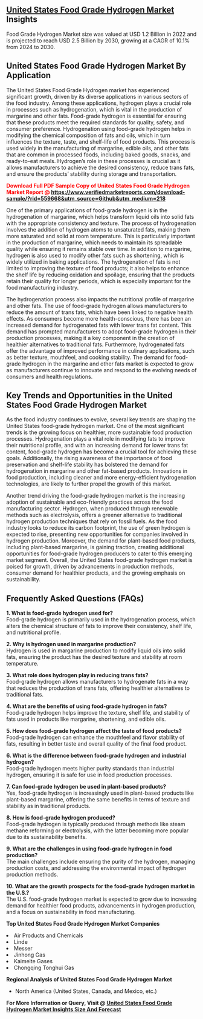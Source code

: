 <h2><a href="https://www.verifiedmarketreports.com/download-sample/?rid=559668&amp;utm_source=Github&amp;utm_medium=218" target="_blank">United States Food Grade Hydrogen Market</a> Insights</h2><p>Food Grade Hydrogen Market size was valued at USD 1.2 Billion in 2022 and is projected to reach USD 2.5 Billion by 2030, growing at a CAGR of 10.1% from 2024 to 2030.</p><p> <h2>United States Food Grade Hydrogen Market By Application</h2> <p>The United States Food Grade Hydrogen market has experienced significant growth, driven by its diverse applications in various sectors of the food industry. Among these applications, hydrogen plays a crucial role in processes such as hydrogenation, which is vital in the production of margarine and other fats. Food-grade hydrogen is essential for ensuring that these products meet the required standards for quality, safety, and consumer preference. Hydrogenation using food-grade hydrogen helps in modifying the chemical composition of fats and oils, which in turn influences the texture, taste, and shelf-life of food products. This process is used widely in the manufacturing of margarine, edible oils, and other fats that are common in processed foods, including baked goods, snacks, and ready-to-eat meals. Hydrogen’s role in these processes is crucial as it allows manufacturers to achieve the desired consistency, reduce trans fats, and ensure the products’ stability during storage and transportation.</p> <p><strong><p><span class=""><span style="color: #ff0000;"><strong>Download Full PDF Sample Copy of United States Food Grade Hydrogen Market Report</strong> @ </span><a href="https://www.verifiedmarketreports.com/download-sample/?rid=559668&amp;utm_source=Github&amp;utm_medium=218" target="_blank">https://www.verifiedmarketreports.com/download-sample/?rid=559668&amp;utm_source=Github&amp;utm_medium=218</a></span></p></strong></p> <p>One of the primary applications of food-grade hydrogen is in the hydrogenation of margarine, which helps transform liquid oils into solid fats with the appropriate consistency and texture. The process of hydrogenation involves the addition of hydrogen atoms to unsaturated fats, making them more saturated and solid at room temperature. This is particularly important in the production of margarine, which needs to maintain its spreadable quality while ensuring it remains stable over time. In addition to margarine, hydrogen is also used to modify other fats such as shortening, which is widely utilized in baking applications. The hydrogenation of fats is not limited to improving the texture of food products; it also helps to enhance the shelf life by reducing oxidation and spoilage, ensuring that the products retain their quality for longer periods, which is especially important for the food manufacturing industry.</p> <p>The hydrogenation process also impacts the nutritional profile of margarine and other fats. The use of food-grade hydrogen allows manufacturers to reduce the amount of trans fats, which have been linked to negative health effects. As consumers become more health-conscious, there has been an increased demand for hydrogenated fats with lower trans fat content. This demand has prompted manufacturers to adopt food-grade hydrogen in their production processes, making it a key component in the creation of healthier alternatives to traditional fats. Furthermore, hydrogenated fats offer the advantage of improved performance in culinary applications, such as better texture, mouthfeel, and cooking stability. The demand for food-grade hydrogen in the margarine and other fats market is expected to grow as manufacturers continue to innovate and respond to the evolving needs of consumers and health regulations.</p> <h2>Key Trends and Opportunities in the United States Food Grade Hydrogen Market</h2> <p>As the food industry continues to evolve, several key trends are shaping the United States food-grade hydrogen market. One of the most significant trends is the growing focus on healthier, more sustainable food production processes. Hydrogenation plays a vital role in modifying fats to improve their nutritional profile, and with an increasing demand for lower trans fat content, food-grade hydrogen has become a crucial tool for achieving these goals. Additionally, the rising awareness of the importance of food preservation and shelf-life stability has bolstered the demand for hydrogenation in margarine and other fat-based products. Innovations in food production, including cleaner and more energy-efficient hydrogenation technologies, are likely to further propel the growth of this market.</p> <p>Another trend driving the food-grade hydrogen market is the increasing adoption of sustainable and eco-friendly practices across the food manufacturing sector. Hydrogen, when produced through renewable methods such as electrolysis, offers a greener alternative to traditional hydrogen production techniques that rely on fossil fuels. As the food industry looks to reduce its carbon footprint, the use of green hydrogen is expected to rise, presenting new opportunities for companies involved in hydrogen production. Moreover, the demand for plant-based food products, including plant-based margarine, is gaining traction, creating additional opportunities for food-grade hydrogen producers to cater to this emerging market segment. Overall, the United States food-grade hydrogen market is poised for growth, driven by advancements in production methods, consumer demand for healthier products, and the growing emphasis on sustainability.</p> <h2>Frequently Asked Questions (FAQs)</h2> <p><strong>1. What is food-grade hydrogen used for?</strong><br>Food-grade hydrogen is primarily used in the hydrogenation process, which alters the chemical structure of fats to improve their consistency, shelf life, and nutritional profile.</p> <p><strong>2. Why is hydrogen used in margarine production?</strong><br>Hydrogen is used in margarine production to modify liquid oils into solid fats, ensuring the product has the desired texture and stability at room temperature.</p> <p><strong>3. What role does hydrogen play in reducing trans fats?</strong><br>Food-grade hydrogen allows manufacturers to hydrogenate fats in a way that reduces the production of trans fats, offering healthier alternatives to traditional fats.</p> <p><strong>4. What are the benefits of using food-grade hydrogen in fats?</strong><br>Food-grade hydrogen helps improve the texture, shelf life, and stability of fats used in products like margarine, shortening, and edible oils.</p> <p><strong>5. How does food-grade hydrogen affect the taste of food products?</strong><br>Food-grade hydrogen can enhance the mouthfeel and flavor stability of fats, resulting in better taste and overall quality of the final food product.</p> <p><strong>6. What is the difference between food-grade hydrogen and industrial hydrogen?</strong><br>Food-grade hydrogen meets higher purity standards than industrial hydrogen, ensuring it is safe for use in food production processes.</p> <p><strong>7. Can food-grade hydrogen be used in plant-based products?</strong><br>Yes, food-grade hydrogen is increasingly used in plant-based products like plant-based margarine, offering the same benefits in terms of texture and stability as in traditional products.</p> <p><strong>8. How is food-grade hydrogen produced?</strong><br>Food-grade hydrogen is typically produced through methods like steam methane reforming or electrolysis, with the latter becoming more popular due to its sustainability benefits.</p> <p><strong>9. What are the challenges in using food-grade hydrogen in food production?</strong><br>The main challenges include ensuring the purity of the hydrogen, managing production costs, and addressing the environmental impact of hydrogen production methods.</p> <p><strong>10. What are the growth prospects for the food-grade hydrogen market in the U.S.?</strong><br>The U.S. food-grade hydrogen market is expected to grow due to increasing demand for healthier food products, advancements in hydrogen production, and a focus on sustainability in food manufacturing.</p> </p><p><strong>Top United States Food Grade Hydrogen Market Companies</strong></p><div data-test-id=""><p><li>Air Products and Chemicals</li><li> Linde</li><li> Messer</li><li> Jinhong Gas</li><li> Kaimeite Gases</li><li> Chongqing Tonghui Gas</li></p><div><strong>Regional Analysis of&nbsp;United States Food Grade Hydrogen Market</strong></div><ul><li dir="ltr"><p dir="ltr">North America&nbsp;(United States, Canada, and Mexico, etc.)</p></li></ul><p><strong>For More Information or Query, Visit @&nbsp;</strong><strong><a href="https://www.verifiedmarketreports.com/product/food-grade-hydrogen-market/?utm_source=Github&amp;utm_medium=218" target="_blank">United States Food Grade Hydrogen Market Insights Size And Forecast</a></strong></p></div>
